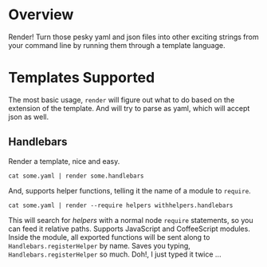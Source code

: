 # Overview #

Render! Turn those pesky yaml and json files into other exciting strings
from your command line by running them through a template language.

# Templates Supported #

The most basic usage, `render` will figure out what to do based on the
extension of the template. And will try to parse as yaml, which will
accept json as well.

## Handlebars ##

Render a template, nice and easy.

```
cat some.yaml | render some.handlebars
```

And, supports helper functions, telling it the name of a module to
`require`.

```
cat some.yaml | render --require helpers withhelpers.handlebars
```

This will search for _helpers_ with a normal node `require` statements,
so you can feed it relative paths. Supports JavaScript and CoffeeScript
modules. Inside the module, all exported functions will be sent along to
`Handlebars.registerHelper` by name. Saves you typing,
`Handlebars.registerHelper` so much. Doh!, I just typed it twice ...
